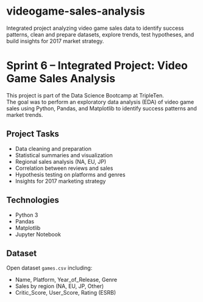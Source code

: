 # videogame-sales-analysis
Integrated project analyzing video game sales data to identify success patterns, clean and prepare datasets, explore trends, test hypotheses, and build insights for 2017 market strategy.
# Sprint 6 – Integrated Project: Video Game Sales Analysis

This project is part of the Data Science Bootcamp at TripleTen.  
The goal was to perform an exploratory data analysis (EDA) of video game sales using Python, Pandas, and Matplotlib to identify success patterns and market trends.

## Project Tasks
- Data cleaning and preparation  
- Statistical summaries and visualization  
- Regional sales analysis (NA, EU, JP)  
- Correlation between reviews and sales  
- Hypothesis testing on platforms and genres  
- Insights for 2017 marketing strategy  

## Technologies
- Python 3  
- Pandas  
- Matplotlib  
- Jupyter Notebook  

## Dataset
Open dataset `games.csv` including:
- Name, Platform, Year_of_Release, Genre  
- Sales by region (NA, EU, JP, Other)  
- Critic_Score, User_Score, Rating (ESRB)  
